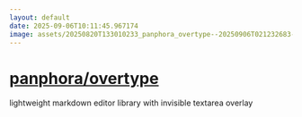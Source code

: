 ```yaml
---
layout: default
date: 2025-09-06T10:11:45.967174
image: assets/20250820T133010233_panphora_overtype--20250906T021232683--cropped.png
---
```


# [panphora/overtype](https://github.com/panphora/overtype)

lightweight markdown editor library with invisible textarea overlay

